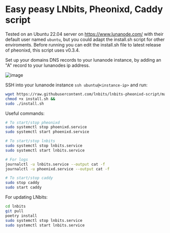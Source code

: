# Easy peasy LNbits, Pheonixd, Caddy script

Tested on an Ubuntu 22.04 server on https://www.lunanode.com/ with their default user named `ubuntu`, but you could adapt the install.sh script for other enviroments. Before running you can edit the install.sh file to latest release of pheonixd, this script uses v0.3.4.

Set up your domains DNS records to your lunanode instance, by adding an "A" record to your lunanodes ip address.

![image](https://github.com/user-attachments/assets/67451a4e-46eb-46ff-896f-8b20739bbca6)

SSH into your lunanode instance `ssh ubuntu@<instance-ip>` and run:
```sh
wget https://raw.githubusercontent.com/lnbits/lnbits-pheonixd-script/main/install.sh &&
chmod +x install.sh &&
sudo ./install.sh
```
Useful commands:
```sh
# To start/stop pheonixd
sudo systemctl stop phoenixd.service
sudo systemctl start phoenixd.service

# To start/stop lnbits
sudo systemctl stop lnbits.service
sudo systemctl start lnbits.service

# For logs
journalctl -u lnbits.service --output cat -f
journalctl -u phoenixd.service --output cat -f

# To start/stop caddy
sudo stop caddy
sudo start caddy
```
For updating LNbits:
```sh
cd lnbits
git pull
poetry install
sudo systemctl stop lnbits.service
sudo systemctl start lnbits.service
```

